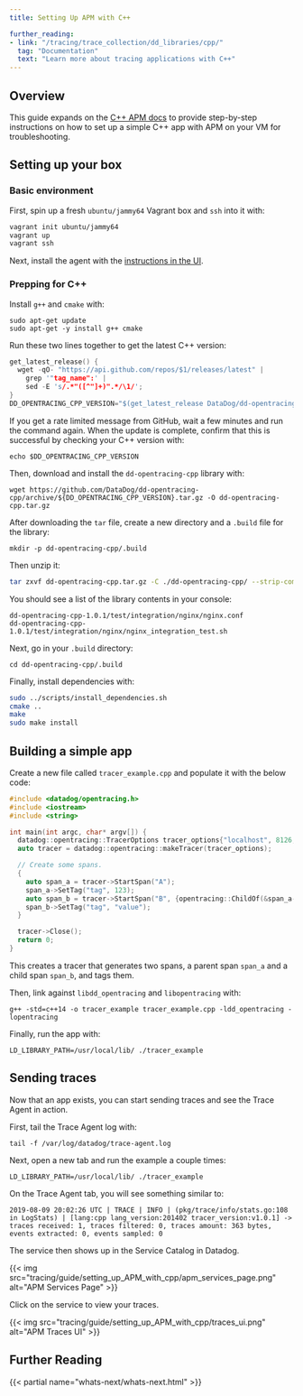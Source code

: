 ```yaml
---
title: Setting Up APM with C++

further_reading:
- link: "/tracing/trace_collection/dd_libraries/cpp/"
  tag: "Documentation"
  text: "Learn more about tracing applications with C++"
---
```


## Overview

This guide expands on the [C++ APM docs][1] to provide step-by-step instructions on how to set up a simple C++ app with APM on your VM for troubleshooting.

## Setting up your box

### Basic environment

First, spin up a fresh `ubuntu/jammy64` Vagrant box and `ssh` into it with:

```bash
vagrant init ubuntu/jammy64
vagrant up
vagrant ssh
```

Next, install the agent with the [instructions in the UI][2].

### Prepping for C++

Install `g++` and `cmake` with:

```shell
sudo apt-get update
sudo apt-get -y install g++ cmake
```

Run these two lines together to get the latest C++ version:

```cpp
get_latest_release() {
  wget -qO- "https://api.github.com/repos/$1/releases/latest" |
    grep '"tag_name":' |
    sed -E 's/.*"([^"]+)".*/\1/';
}
DD_OPENTRACING_CPP_VERSION="$(get_latest_release DataDog/dd-opentracing-cpp)"
```

If you get a rate limited message from GitHub, wait a few minutes and run the command again. When the update is complete, confirm that this is successful by checking your C++ version with:

```shell
echo $DD_OPENTRACING_CPP_VERSION
```

Then, download and install the `dd-opentracing-cpp` library with:

```shell
wget https://github.com/DataDog/dd-opentracing-cpp/archive/${DD_OPENTRACING_CPP_VERSION}.tar.gz -O dd-opentracing-cpp.tar.gz
```

After downloading the `tar` file, create a new directory and a `.build` file for the library:

```shell
mkdir -p dd-opentracing-cpp/.build
```

Then unzip it:

```bash
tar zxvf dd-opentracing-cpp.tar.gz -C ./dd-opentracing-cpp/ --strip-components=1
```

You should see a list of the library contents in your console:

```shell
dd-opentracing-cpp-1.0.1/test/integration/nginx/nginx.conf
dd-opentracing-cpp-1.0.1/test/integration/nginx/nginx_integration_test.sh
```

Next, go in your `.build` directory:

```shell
cd dd-opentracing-cpp/.build
```

Finally, install dependencies with:

```bash
sudo ../scripts/install_dependencies.sh
cmake ..
make
sudo make install
```

## Building a simple app

Create a new file called `tracer_example.cpp` and populate it with the below code:

```cpp
#include <datadog/opentracing.h>
#include <iostream>
#include <string>

int main(int argc, char* argv[]) {
  datadog::opentracing::TracerOptions tracer_options{"localhost", 8126, "compiled-in example"};
  auto tracer = datadog::opentracing::makeTracer(tracer_options);

  // Create some spans.
  {
    auto span_a = tracer->StartSpan("A");
    span_a->SetTag("tag", 123);
    auto span_b = tracer->StartSpan("B", {opentracing::ChildOf(&span_a->context())});
    span_b->SetTag("tag", "value");
  }

  tracer->Close();
  return 0;
}
```

This creates a tracer that generates two spans, a parent span `span_a` and a child span `span_b`, and tags them.

Then, link against `libdd_opentracing` and `libopentracing` with:

```shell
g++ -std=c++14 -o tracer_example tracer_example.cpp -ldd_opentracing -lopentracing
```

Finally, run the app with:

```shell
LD_LIBRARY_PATH=/usr/local/lib/ ./tracer_example
```

## Sending traces

Now that an app exists, you can start sending traces and see the Trace Agent in action.

First, tail the Trace Agent log with:

```shell
tail -f /var/log/datadog/trace-agent.log
```

Next, open a new tab and run the example a couple times:

```shell
LD_LIBRARY_PATH=/usr/local/lib/ ./tracer_example
```

On the Trace Agent tab, you will see something similar to:

```text
2019-08-09 20:02:26 UTC | TRACE | INFO | (pkg/trace/info/stats.go:108 in LogStats) | [lang:cpp lang_version:201402 tracer_version:v1.0.1] -> traces received: 1, traces filtered: 0, traces amount: 363 bytes, events extracted: 0, events sampled: 0
```

The service then shows up in the Service Catalog in Datadog.

{{< img src="tracing/guide/setting_up_APM_with_cpp/apm_services_page.png" alt="APM Services Page" >}}

Click on the service to view your traces.

{{< img src="tracing/guide/setting_up_APM_with_cpp/traces_ui.png" alt="APM Traces UI" >}}

## Further Reading

{{< partial name="whats-next/whats-next.html" >}}

[1]: /tracing/setup/cpp/#compile-against-dd-opentracing-cpp
[2]: https://app.datadoghq.com/account/settings/agent/latest?platform=ubuntu
